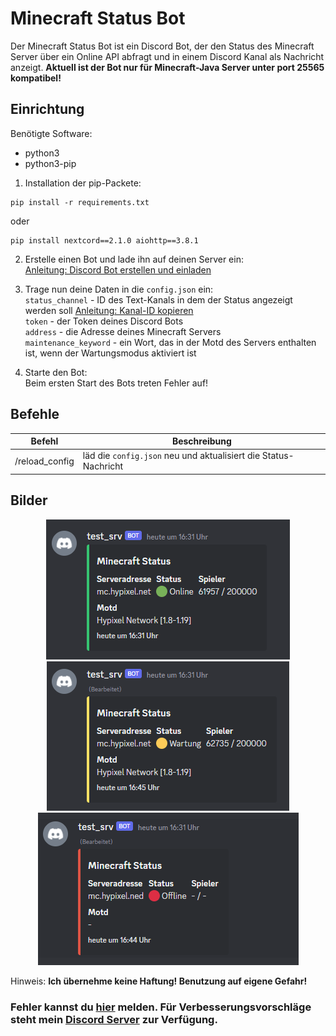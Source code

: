 # Minecraft Status Bot
Der Minecraft Status Bot ist ein Discord Bot, der den Status des Minecraft Server über ein Online API abfragt und in einem Discord Kanal als Nachricht anzeigt.
**Aktuell ist der Bot nur für Minecraft-Java Server unter port 25565 kompatibel!**

## Einrichtung
Benötigte Software:
<ul>
<li>python3</li>
<li>python3-pip</li>
</ul>

1. Installation der pip-Packete:<br>
```
pip install -r requirements.txt
```
oder
```
pip install nextcord==2.1.0 aiohttp==3.8.1
```

2. Erstelle einen Bot und lade ihn auf deinen Server ein:<br>
[Anleitung: Discord Bot erstellen und einladen](https://youtu.be/zrNloK9b1ro?t=37)

3. Trage nun deine Daten in die `config.json` ein:<br>
`status_channel` - ID des Text-Kanals in dem der Status angezeigt werden soll [Anleitung: Kanal-ID kopieren](https://youtu.be/C3XSildxVi0)<br>
`token` - der Token deines Discord Bots<br>
`address` - die Adresse deines Minecraft Servers<br>
`maintenance_keyword` - ein Wort, das in der Motd des Servers enthalten ist, wenn der Wartungsmodus aktiviert ist<br>

4. Starte den Bot:<br>
Beim ersten Start des Bots treten Fehler auf!

## Befehle
| Befehl  | Beschreibung |
| --- | --- |
| /reload_config | läd die `config.json` neu und aktualisiert die Status-Nachricht |

## Bilder
<p align="center">
<img src="https://github.com/jonnytutorials/minecraft-status-discord/blob/main/images/online.png" alt="status-online">
<img src="https://github.com/jonnytutorials/minecraft-status-discord/blob/main/images/maintenance.png" alt="status-maintenance">
<img src="https://github.com/jonnytutorials/minecraft-status-discord/blob/main/images/offline.png" alt="status-offline">
</p>

Hinweis:
**Ich übernehme keine Haftung! Benutzung auf eigene Gefahr!**

### Fehler kannst du [hier](https://github.com/jonnytutorials/minecraft-status-discord/issues/new) melden. Für Verbesserungsvorschläge steht mein [Discord Server](https://discord.gg/s9tD46Fwh8) zur Verfügung.

